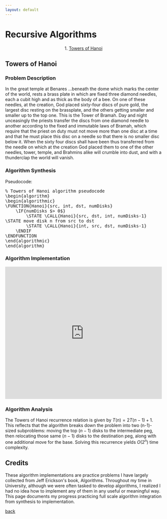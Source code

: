 ```yaml
---
layout: default
---
```


# Recursive Algorithms

<p align="center">
  1. <a href="#Towers%20of%20Hanoi">Towers of Hanoi</a>
</p>

## Towers of Hanoi

### Problem Description
In the great temple at Benares ...beneath the dome which marks the center of the world, rests a brass plate in which are fixed three diamond needles, each a cubit high and as thick as the body of a bee. On one of these needles, at the creation, God placed sixty-four discs of pure gold, the largest disc resting on the brassplate, and the others getting smaller and smaller up to the top one. This is the Tower of Bramah. Day and night unceasingly the priests transfer the discs from one diamond needle to another according to the fixed and immutable laws of Bramah, which require that the priest on duty must not move more than one disc at a time and that he must place this disc on a needle so that there is no smaller disc below it. When the sixty four discs shall have been thus transferred from the needle on which at the creation God placed them to one of the other needles, tower, temple, and Brahmins alike will crumble into dust, and with a thunderclap the world will vanish.

### Algorithm Synthesis
Pseudocode:
<pre id="quicksort" class="pseudocode">
% Towers of Hanoi algorithm pseudocode
\begin{algorithm}
\begin{algorithmic}
\FUNCTION{Hanoi}{src, int, dst, numDisks}
    \IF{numDisks $> 0$} 
        \STATE \CALL{Hanoi}{src, dst, int, numDisks-1}
\STATE move disk n from src to dst
        \STATE \CALL{Hanoi}{int, src, dst, numDisks-1}
    \ENDIF
\ENDFUNCTION
\end{algorithmic}
\end{algorithm}
</pre>

### Algorithm Implementation
<iframe src="https://trinket.io/embed/python/623f6a05f8?runOption=run" width="100%" height="425" frameborder="0" marginwidth="0" marginheight="0" allowfullscreen></iframe>

### Algorithm Analysis
The Towers of Hanoi recurrence relation is given by $T(n) = 2T(n-1) + 1$. This reflects that the algorithm breaks down the problem into two (n-1)-sized subproblems: moving the top $(n-1)$ disks to the intermediate peg, then relocating those same $(n-1)$ disks to the destination peg, along with one additional move for the base. Solving this recurrence yields $O(2^n)$ time complexity. 


## Credits
These algorithm implementations are practice problems I have largely collected from Jeff Erickson's book, Algorithms. Throughout my time in University, although we were often tasked to develop algorithms, I realized I had no idea how to implement any of them in any useful or meaningful way. This page documents my progress practicing full scale algorithm integration from synthesis to implementation.

[back](./)

<script>
    pseudocode.renderClass("pseudocode");
</script>
